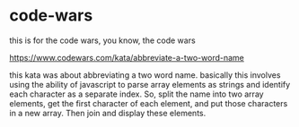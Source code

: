 # code-wars
this is for the code wars, you know, the code wars

https://www.codewars.com/kata/abbreviate-a-two-word-name

this kata was about abbreviating a two word name.
basically this involves using the ability of javascript to parse array elements as strings and identify each character as a separate index. 
So, split the name into two array elements, get the first character of each element, and put those characters in a new array. Then join and display these elements. 